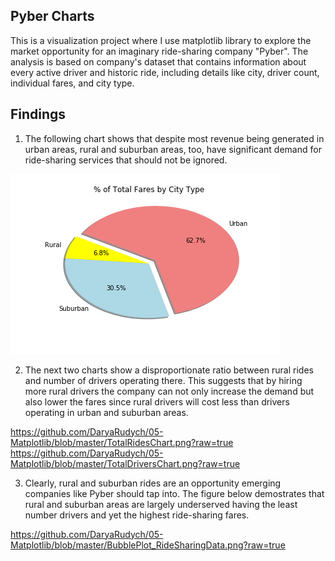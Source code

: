 ## Pyber Charts

This is a visualization project where I use matplotlib library to explore the market opportunity for an imaginary ride-sharing company "Pyber". The analysis is based on company's dataset that contains information about every active driver and historic ride, including details like city, driver count, individual fares, and city type.

## Findings
1. The following chart shows that despite most revenue being generated in urban areas, rural and suburban areas, too, have significant demand for ride-sharing services that should not be ignored.

![TotalFaresChart](https://github.com/DaryaRudych/05-Matplotlib/blob/master/TotalFaresChart.png?raw=true)

2. The next two charts show a disproportionate ratio between rural rides and number of drivers operating there. This suggests that by hiring more rural drivers the company can not only increase the demand but also lower the fares since rural drivers will cost less than drivers operating in urban and suburban areas.

https://github.com/DaryaRudych/05-Matplotlib/blob/master/TotalRidesChart.png?raw=true
https://github.com/DaryaRudych/05-Matplotlib/blob/master/TotalDriversChart.png?raw=true

3. Clearly, rural and suburban rides are an opportunity emerging companies like Pyber should tap into. The figure below demostrates that rural and suburban areas are largely underserved having the least number drivers and yet the highest ride-sharing fares. 

https://github.com/DaryaRudych/05-Matplotlib/blob/master/BubblePlot_RideSharingData.png?raw=true

